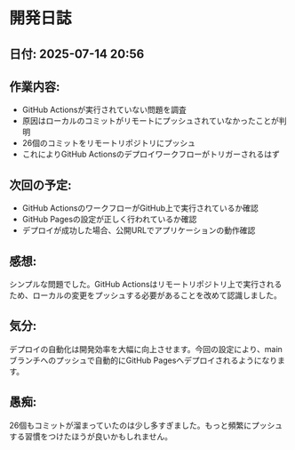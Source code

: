 # 開発日誌

## 日付: 2025-07-14 20:56

## 作業内容:
- GitHub Actionsが実行されていない問題を調査
- 原因はローカルのコミットがリモートにプッシュされていなかったことが判明
- 26個のコミットをリモートリポジトリにプッシュ
- これによりGitHub Actionsのデプロイワークフローがトリガーされるはず

## 次回の予定:
- GitHub ActionsのワークフローがGitHub上で実行されているか確認
- GitHub Pagesの設定が正しく行われているか確認
- デプロイが成功した場合、公開URLでアプリケーションの動作確認

## 感想:
シンプルな問題でした。GitHub Actionsはリモートリポジトリ上で実行されるため、ローカルの変更をプッシュする必要があることを改めて認識しました。

## 気分:
デプロイの自動化は開発効率を大幅に向上させます。今回の設定により、mainブランチへのプッシュで自動的にGitHub Pagesへデプロイされるようになります。

## 愚痴:
26個もコミットが溜まっていたのは少し多すぎました。もっと頻繁にプッシュする習慣をつけたほうが良いかもしれません。